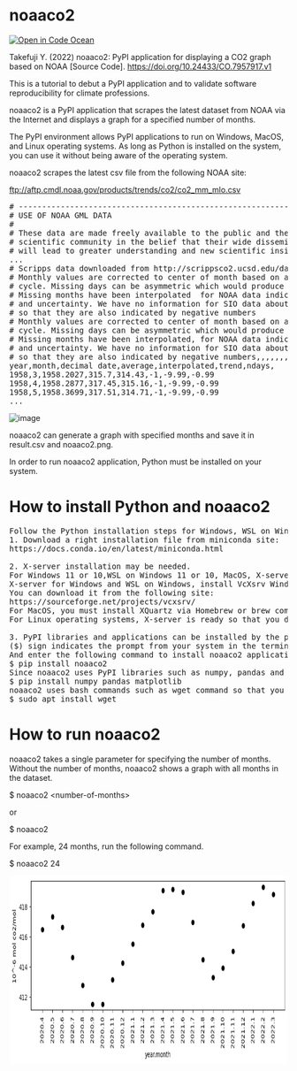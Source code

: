 # noaaco2
[![Open in Code Ocean](https://codeocean.com/codeocean-assets/badge/open-in-code-ocean.svg)](https://codeocean.com/capsule/1444046/tree)

Takefuji Y. (2022) noaaco2: PyPI application for displaying a CO2 graph based on NOAA [Source Code]. https://doi.org/10.24433/CO.7957917.v1

This is a tutorial to debut a PyPI application and to validate software reproducibility for climate professions.

noaaco2 is a PyPI application that scrapes the latest dataset from NOAA via the Internet and 
displays a graph for a specified number of months.

The PyPI environment allows PyPI applications to run on Windows, MacOS, and Linux operating systems.
As long as Python is installed on the system, you can use it without being aware of the operating system.

noaaco2 scrapes the latest csv file from the following NOAA site:

ftp://aftp.cmdl.noaa.gov/products/trends/co2/co2_mm_mlo.csv
<pre>
# --------------------------------------------------------------------							
# USE OF NOAA GML DATA							
#							
# These data are made freely available to the public and the							
# scientific community in the belief that their wide dissemination							
# will lead to greater understanding and new scientific insights.							
...
# Scripps data downloaded from http://scrippsco2.ucsd.edu/data/atmospheric_co2							
# Monthly values are corrected to center of month based on average seasonal							
# cycle. Missing days can be asymmetric which would produce a high or low bias.							
# Missing months have been interpolated	 for NOAA data indicated by negative stdev						
# and uncertainty. We have no information for SIO data about Ndays	 stdv	 unc					
# so that they are also indicated by negative numbers							
# Monthly values are corrected to center of month based on average seasonal,,,,,,,
# cycle. Missing days can be asymmetric which would produce a high or low bias.,,,,,,,
# Missing months have been interpolated, for NOAA data indicated by negative stdev,,,,,,
# and uncertainty. We have no information for SIO data about Ndays, stdv, unc,,,,,
# so that they are also indicated by negative numbers,,,,,,,
year,month,decimal date,average,interpolated,trend,ndays,
1958,3,1958.2027,315.7,314.43,-1,-9.99,-0.99
1958,4,1958.2877,317.45,315.16,-1,-9.99,-0.99
1958,5,1958.3699,317.51,314.71,-1,-9.99,-0.99
...
</pre>

![image](https://user-images.githubusercontent.com/12127408/164959356-4453ae93-9333-4305-a419-ddfba1d354ef.png)


noaaco2 can generate a graph with specified months and save it in result.csv and noaaco2.png.

In order to run noaaco2 application, Python must be installed on your system.
# How to install Python and noaaco2
<pre>
Follow the Python installation steps for Windows, WSL on Windows, MacOS, and Linux operating systems.
1. Download a right installation file from miniconda site:
https://docs.conda.io/en/latest/miniconda.html

2. X-server installation may be needed.
For Windows 11 or 10,WSL on Windows 11 or 10, MacOS, X-server must be installed.
X-server for Windows and WSL on Windows, install VcXsrv Windows X Server.
You can download it from the following site:
https://sourceforge.net/projects/vcxsrv/
For MacOS, you must install XQuartz via Homebrew or brew command.
For Linux operating systems, X-server is ready so that you don't need to install it.

3. PyPI libraries and applications can be installed by the pip installation command.
($) sign indicates the prompt from your system in the terminal. Open the terminal.
And enter the following command to install noaaco2 application.
$ pip install noaaco2
Since noaaco2 uses PyPI libraries such as numpy, pandas and matplotlib, you must install them.
$ pip install numpy pandas matplotlib
noaaco2 uses bash commands such as wget command so that you must install it.
$ sudo apt install wget
</pre>
# How to run noaaco2
noaaco2 takes a single parameter for specifying the number of months. 
Without the number of months, noaaco2 shows a graph with all months in the dataset.

$ noaaco2 \<number-of-months\>

or

$ noaaco2

For example, 24 months, run the following command.

$ noaaco2 24

<img src='https://github.com/ytakefuji/noaaco2/raw/main/noaaco2.png' width=850 height=340 >
 
